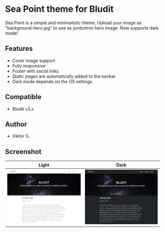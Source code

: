 # Sea Point theme for Bludit
Sea Point is a simple and minimalistic theme. Upload your image as "background-hero.jpg" to use as jumbotron hero image. 
Now supports dark mode!

## Features
- Cover image support
- Fully responsive
- Footer with social links
- Static pages are automatically added to the navbar
- Dark mode depends on the OS settings

## Compatible
- Bludit v3.x

## Author
- Viktor G.

## Screenshot
Light | Dark
:-------------------------:|:-------------------------:
![screenshot-sea-point-lightt](https://github.com/vikgor/sea-point/blob/master/screenshot-light.png)  |  ![screenshot-sea-point-dark](https://github.com/vikgor/sea-point/blob/master/screenshot-dark.png)

